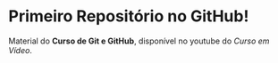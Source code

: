 # Primeiro Repositório no GitHub!
Material do **Curso de Git e GitHub**, disponível no youtube do *Curso em Vídeo*.

 
 
 
